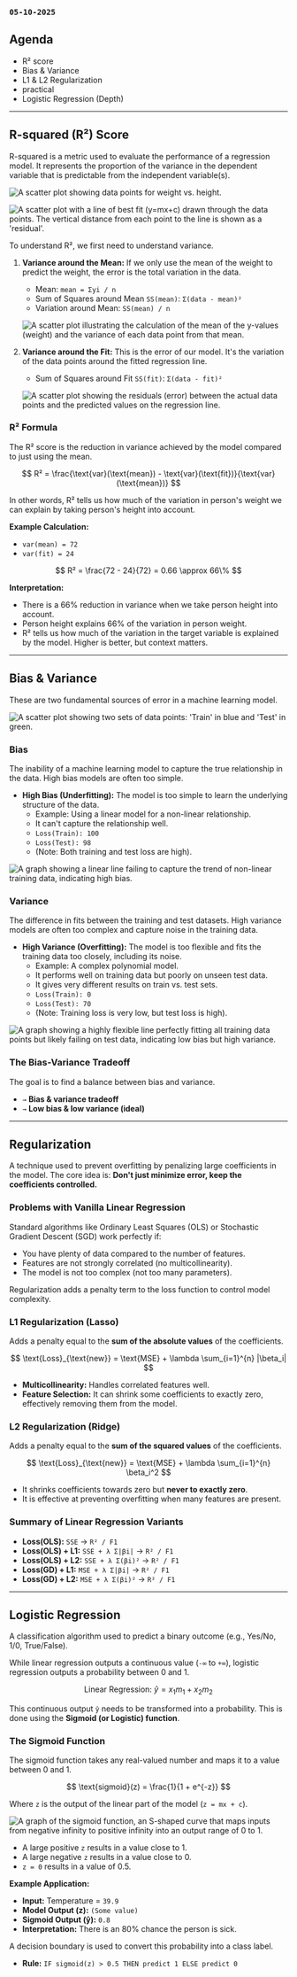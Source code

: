 
### **`05-10-2025`**

## Agenda

*   R² score
*   Bias & Variance
*   L1 & L2 Regularization
*   practical
*   Logistic Regression (Depth)

---

## R-squared (R²) Score

R-squared is a metric used to evaluate the performance of a regression model. It represents the proportion of the variance in the dependent variable that is predictable from the independent variable(s).

![A scatter plot showing data points for weight vs. height.](https://i.imgur.com/scatter_plot_initial.png "Initial Data Points")

![A scatter plot with a line of best fit (y=mx+c) drawn through the data points. The vertical distance from each point to the line is shown as a 'residual'.](https://i.imgur.com/scatter_plot_fit.png "Line of Best Fit")

To understand R², we first need to understand variance.

1.  **Variance around the Mean:** If we only use the mean of the weight to predict the weight, the error is the total variation in the data.
    *   Mean: `mean = Σyi / n`
    *   Sum of Squares around Mean `SS(mean)`: `Σ(data - mean)²`
    *   Variation around Mean: `SS(mean) / n`

    ![A scatter plot illustrating the calculation of the mean of the y-values (weight) and the variance of each data point from that mean.](https://i.imgur.com/variance_mean.png "Variance around the Mean")

2.  **Variance around the Fit:** This is the error of our model. It's the variation of the data points around the fitted regression line.
    *   Sum of Squares around Fit `SS(fit)`: `Σ(data - fit)²`

    ![A scatter plot showing the residuals (error) between the actual data points and the predicted values on the regression line.](https://i.imgur.com/variance_fit.png "Variance around the Fit")

### R² Formula

The R² score is the reduction in variance achieved by the model compared to just using the mean.

$$
R² = \frac{\text{var}(\text{mean}) - \text{var}(\text{fit})}{\text{var}(\text{mean})}
$$

In other words, R² tells us how much of the variation in person's weight we can explain by taking person's height into account.

**Example Calculation:**
*   `var(mean) = 72`
*   `var(fit) = 24`

$$
R² = \frac{72 - 24}{72} = 0.66 \approx 66\%
$$

**Interpretation:**
*   There is a 66% reduction in variance when we take person height into account.
*   Person height explains 66% of the variation in person weight.
*   R² tells us how much of the variation in the target variable is explained by the model. Higher is better, but context matters.

---

## Bias & Variance

These are two fundamental sources of error in a machine learning model.

![A scatter plot showing two sets of data points: 'Train' in blue and 'Test' in green.](https://i.imgur.com/train_test_data.png "Train vs. Test Data")

### Bias
The inability of a machine learning model to capture the true relationship in the data. High bias models are often too simple.

*   **High Bias (Underfitting):** The model is too simple to learn the underlying structure of the data.
    *   Example: Using a linear model for a non-linear relationship.
    *   It can't capture the relationship well.
    *   `Loss(Train): 100`
    *   `Loss(Test): 98`
    *   (Note: Both training and test loss are high).

![A graph showing a linear line failing to capture the trend of non-linear training data, indicating high bias.](https://i.imgur.com/high_bias.png "High Bias")

### Variance
The difference in fits between the training and test datasets. High variance models are often too complex and capture noise in the training data.

*   **High Variance (Overfitting):** The model is too flexible and fits the training data too closely, including its noise.
    *   Example: A complex polynomial model.
    *   It performs well on training data but poorly on unseen test data.
    *   It gives very different results on train vs. test sets.
    *   `Loss(Train): 0`
    *   `Loss(Test): 70`
    *   (Note: Training loss is very low, but test loss is high).

![A graph showing a highly flexible line perfectly fitting all training data points but likely failing on test data, indicating low bias but high variance.](https://i.imgur.com/high_variance.png "High Variance / Overfitting")

### The Bias-Variance Tradeoff

The goal is to find a balance between bias and variance.
*   `→` **Bias & variance tradeoff**
*   `→` **Low bias & low variance (ideal)**

---

## Regularization

A technique used to prevent overfitting by penalizing large coefficients in the model. The core idea is: **Don't just minimize error, keep the coefficients controlled.**

### Problems with Vanilla Linear Regression
Standard algorithms like Ordinary Least Squares (OLS) or Stochastic Gradient Descent (SGD) work perfectly if:
*   You have plenty of data compared to the number of features.
*   Features are not strongly correlated (no multicollinearity).
*   The model is not too complex (not too many parameters).

Regularization adds a penalty term to the loss function to control model complexity.

### L1 Regularization (Lasso)

Adds a penalty equal to the **sum of the absolute values** of the coefficients.

$$
\text{Loss}_{\text{new}} = \text{MSE} + \lambda \sum_{i=1}^{n} |\beta_i|
$$

*   **Multicollinearity:** Handles correlated features well.
*   **Feature Selection:** It can shrink some coefficients to exactly zero, effectively removing them from the model.

### L2 Regularization (Ridge)

Adds a penalty equal to the **sum of the squared values** of the coefficients.

$$
\text{Loss}_{\text{new}} = \text{MSE} + \lambda \sum_{i=1}^{n} \beta_i^2
$$

*   It shrinks coefficients towards zero but **never to exactly zero**.
*   It is effective at preventing overfitting when many features are present.

### Summary of Linear Regression Variants

*   **Loss(OLS):** `SSE` → `R² / F1`
*   **Loss(OLS) + L1:** `SSE + λ Σ|βi|` → `R² / F1`
*   **Loss(OLS) + L2:** `SSE + λ Σ(βi)²` → `R² / F1`
*   **Loss(GD) + L1:** `MSE + λ Σ|βi|` → `R² / F1`
*   **Loss(GD) + L2:** `MSE + λ Σ(βi)²` → `R² / F1`

---

## Logistic Regression

A classification algorithm used to predict a binary outcome (e.g., Yes/No, 1/0, True/False).

While linear regression outputs a continuous value (`-∞` to `+∞`), logistic regression outputs a probability between 0 and 1.

$$
\text{Linear Regression: } \hat{y} = x_1m_1 + x_2m_2
$$

This continuous output `ŷ` needs to be transformed into a probability. This is done using the **Sigmoid (or Logistic) function**.

### The Sigmoid Function

The sigmoid function takes any real-valued number and maps it to a value between 0 and 1.

$$
\text{sigmoid}(z) = \frac{1}{1 + e^{-z}}
$$

Where `z` is the output of the linear part of the model (`z = mx + c`).

![A graph of the sigmoid function, an S-shaped curve that maps inputs from negative infinity to positive infinity into an output range of 0 to 1.](https://i.imgur.com/sigmoid_curve.png "Sigmoid Function")

*   A large positive `z` results in a value close to 1.
*   A large negative `z` results in a value close to 0.
*   `z = 0` results in a value of 0.5.

**Example Application:**
*   **Input:** Temperature = `39.9`
*   **Model Output (z):** `(Some value)`
*   **Sigmoid Output (ŷ):** `0.8`
*   **Interpretation:** There is an 80% chance the person is sick.

A decision boundary is used to convert this probability into a class label.
*   **Rule:** `IF sigmoid(z) > 0.5 THEN predict 1 ELSE predict 0`